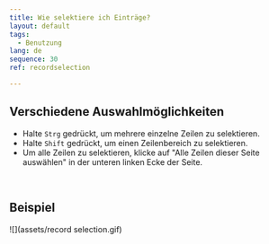 ```yaml
---
title: Wie selektiere ich Einträge?
layout: default
tags:
  - Benutzung
lang: de
sequence: 30
ref: recordselection

---
```


## Verschiedene Auswahlmöglichkeiten
- Halte `Strg` gedrückt, um mehrere einzelne Zeilen zu selektieren.
- Halte `Shift` gedrückt, um einen Zeilenbereich zu selektieren.
- Um alle Zeilen zu selektieren, klicke auf "Alle Zeilen dieser Seite auswählen" in der unteren linken Ecke der Seite.
<br>

## Beispiel

![](assets/record selection.gif)
